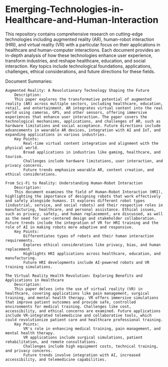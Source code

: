 # Emerging-Technologies-in-Healthcare-and-Human-Interaction
This repository contains comprehensive research on cutting-edge technologies including augmented reality (AR), human-robot interaction (HRI), and virtual reality (VR) with a particular focus on their applications in healthcare and human-computer interactions. Each document provides an in-depth analysis of how these technologies enhance user experience, transform industries, and reshape healthcare, education, and social interaction. Key topics include technological foundations, applications, challenges, ethical considerations, and future directions for these fields.

Document Summaries:

    Augmented Reality: A Revolutionary Technology Shaping the Future
        Description:
        This paper explores the transformative potential of augmented reality (AR) across multiple sectors, including healthcare, education, retail, and entertainment. AR integrates virtual content into the real world using cameras, GPS, and other sensors, offering immersive experiences that enhance user interaction. The paper covers the technological mechanisms, applications, and challenges of AR, such as hardware limitations and social acceptance. Future directions include advancements in wearable AR devices, integration with AI and IoT, and expanding applications in various industries.
        Key Points:
            Real-time virtual content integration and alignment with the physical world.
            Broad applications in industries like gaming, healthcare, and tourism.
            Challenges include hardware limitations, user interaction, and privacy concerns.
            Future trends emphasize wearable AR, content creation, and ethical considerations.

    From Sci-Fi to Reality: Understanding Human-Robot Interaction
        Description:
        This document examines the field of Human-Robot Interaction (HRI), highlighting the importance of designing robots that work effectively and safely alongside humans. It explores different robot types (industrial, service, and social robots) and their respective roles in manufacturing, healthcare, and personal assistance. Ethical issues, such as privacy, safety, and human replacement, are discussed, as well as the need for user-centered design and stakeholder collaboration. Future trends include the integration of VR for HRI training and the role of AI in making robots more adaptive and responsive.
        Key Points:
            Differentiates types of robots and their human interaction requirements.
            Explores ethical considerations like privacy, bias, and human replacement.
            Highlights HRI applications across healthcare, education, and manufacturing.
            Future HRI developments include AI-powered robots and VR training simulations.

    The Virtual Reality Health Revolution: Exploring Benefits and Applications in Healthcare
        Description:
        This paper delves into the use of virtual reality (VR) in healthcare, covering applications like pain management, surgical training, and mental health therapy. VR offers immersive simulations that improve patient outcomes and provide safe, controlled environments for medical training. Challenges like cost, accessibility, and ethical concerns are examined. Future applications include VR-integrated telemedicine and collaborative tools, which could revolutionize patient care and healthcare professional training.
        Key Points:
            VR's role in enhancing medical training, pain management, and mental health therapy.
            VR applications include surgical simulations, patient rehabilitation, and remote consultations.
            Challenges include high equipment costs, technical training, and privacy concerns.
            Future trends involve integration with AI, increased accessibility, and telemedicine capabilities.
